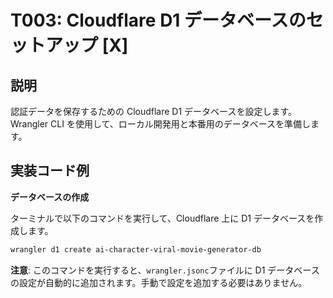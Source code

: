 # T003: Cloudflare D1 データベースのセットアップ [X]

## 説明

認証データを保存するための Cloudflare D1 データベースを設定します。Wrangler CLI を使用して、ローカル開発用と本番用のデータベースを準備します。

## 実装コード例

**データベースの作成**

ターミナルで以下のコマンドを実行して、Cloudflare 上に D1 データベースを作成します。

```bash
wrangler d1 create ai-character-viral-movie-generator-db
```

**注意**: このコマンドを実行すると、`wrangler.jsonc`ファイルに D1 データベースの設定が自動的に追加されます。手動で設定を追加する必要はありません。
